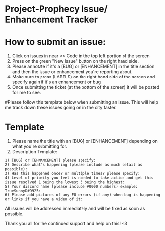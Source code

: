 # Project-Prophecy Issue/ Enhancement Tracker

# How to submit an issue:
1) Click on issues in near <> Code in the top left portion of the screen
2) Press on the green "New Issue" button on the right hand side. 
3) Please annotate if it's a [BUG] or [ENHANCEMENT] in the title section and then the issue or enhancement you're reporting about.
4) Make sure to press (LABELS) on the right hand side of the screen and specify again if it's an enhancement or bug
5) Once submitting the ticket (at the bottom of the screen) it will be posted for me to see.

#Please follow this template below when submitting an issue. This will help me track down these issues going on in the city faster. 

# Template
1) Please name the title with an [BUG] or [ENHANCEMENT] depending on what you're submitting for. 
2) Description Template:
```
1) [BUG] or [EHNANCEMENT] please specify: 
2) Describe what's happening (please include as much detail as possible):
3) Has this happened once? or multiple times? please specify:
4) Level of priority you feel is needed to take action and get this issue resolved 1 being the lowest 5 being the highest:
5) Your discord name (please include #0000 numbers) example: TrueSunnyD#9925:
6) Please add pictures of any F8 errors (if any) when bug is happening or links if you have a video of it:

```

All issues will be addressed immediately and will be fixed as soon as possible. 

Thank you all for the continued support and help on this! <3

